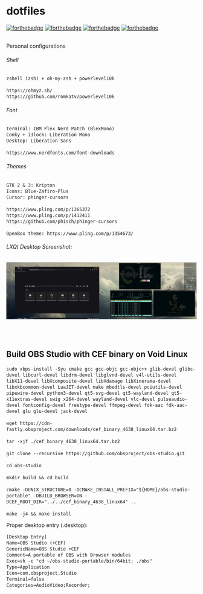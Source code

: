 # dotfiles

[![forthebadge](https://forthebadge.com/images/badges/just-plain-nasty.svg)](https://forthebadge.com) 
[![forthebadge](https://forthebadge.com/images/badges/compatibility-club-penguin.svg)](https://forthebadge.com) 
[![forthebadge](https://forthebadge.com/images/badges/built-with-swag.svg)](https://forthebadge.com) 
[![forthebadge](https://forthebadge.com/images/badges/powered-by-jeffs-keyboard.svg)](https://forthebadge.com)

<br/>
Personal configurations

###### Shell
```
zshell (zsh) + oh-my-zsh + powerlevel10k

https://ohmyz.sh/
https://github.com/romkatv/powerlevel10k
```

###### Font
```
Terminal: IBM Plex Nerd Patch (BlexMono)
Conky + i3lock: Liberation Mono
Desktop: Liberation Sans

https://www.nerdfonts.com/font-downloads
```

###### Themes
```
GTK 2 & 3: Kripton
Icons: Blue-Zafiro-Plus
Cursor: phinger-cursors

https://www.pling.com/p/1365372
https://www.pling.com/p/1412411
https://github.com/phisch/phinger-cursors

OpenBox theme: https://www.pling.com/p/1354673/
```

###### LXQt Desktop Screenshot:
![desktoppreview](screenshot.png)

<br/>
<br/>

## Build OBS Studio with CEF binary on Void Linux
```
sudo xbps-install -Syu cmake gcc gcc-objc gcc-objc++ glib-devel glibc-devel libcurl-devel libdrm-devel libglvnd-devel v4l-utils-devel libX11-devel libXcomposite-devel libXdamage libXinerama-devel libxkbcommon-devel LuaJIT-devel make mbedtls-devel pciutils-devel pipewire-devel python3-devel qt5-svg-devel qt5-wayland-devel qt5-x11extras-devel swig x264-devel wayland-devel vlc-devel pulseaudio-devel fontconfig-devel freetype-devel ffmpeg-devel fdk-aac fdk-aac-devel glu glu-devel jack-devel

wget https://cdn-fastly.obsproject.com/downloads/cef_binary_4638_linux64.tar.bz2

tar -xjf ./cef_binary_4638_linux64.tar.bz2

git clone --recursive https://github.com/obsproject/obs-studio.git

cd obs-studio

mkdir build && cd build

cmake -DUNIX_STRUCTURE=0 -DCMAKE_INSTALL_PREFIX="${HOME}/obs-studio-portable" -DBUILD_BROWSER=ON -DCEF_ROOT_DIR="../../cef_binary_4638_linux64" ..

make -j4 && make install
```
Proper desktop entry (.desktop):
```
[Desktop Entry]
Name=OBS Studio (+CEF)
GenericName=OBS Studio +CEF
Comment=A portable of OBS with Browser modules
Exec=sh -c "cd ~/obs-studio-portable/bin/64bit; ./obs"
Type=Application
Icon=com.obsproject.Studio
Terminal=false
Categories=AudioVideo;Recorder;
```
